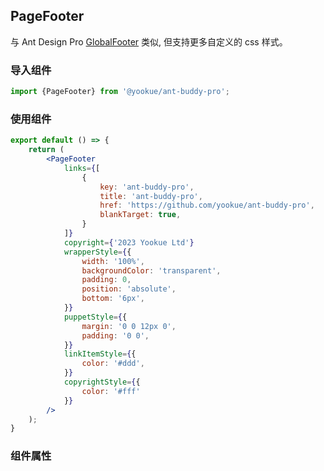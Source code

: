 ## PageFooter

与 Ant Design Pro [GlobalFooter](https://github.com/ant-design/pro-components/blob/master/packages/layout/src/components/GlobalFooter/index.tsx) 类似, 但支持更多自定义的 css 样式。

### 导入组件

```jsx | pure
import {PageFooter} from '@yookue/ant-buddy-pro';
```

### 使用组件

```jsx | pure
export default () => {
    return (
        <PageFooter
            links={[
                {
                    key: 'ant-buddy-pro',
                    title: 'ant-buddy-pro',
                    href: 'https://github.com/yookue/ant-buddy-pro',
                    blankTarget: true,
                }
            ]}
            copyright={'2023 Yookue Ltd'}
            wrapperStyle={{
                width: '100%',
                backgroundColor: 'transparent',
                padding: 0,
                position: 'absolute',
                bottom: '6px',
            }}
            puppetStyle={{
                margin: '0 0 12px 0',
                padding: '0 0',
            }}
            linkItemStyle={{
                color: '#ddd',
            }}
            copyrightStyle={{
                color: '#fff'
            }}
        />
    );
}
```

### 组件属性

<API src="@/layout/PageFooter/index.tsx" hideTitle></API>
